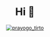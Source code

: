 <h1 align="center">Hi 👋</h1>

<p align="center"> <a href="https://twitter.com/prayogo_tirto" target="blank"><img src="https://img.shields.io/twitter/follow/prayogo_tirto?logo=twitter&style=for-the-badge" alt="prayogo_tirto" /></a> </p>

<!--<p align="center"><img align="center" src="https://github-readme-streak-stats.herokuapp.com/?user=ajitirto&" alt="ajitirto" /></p>-->
